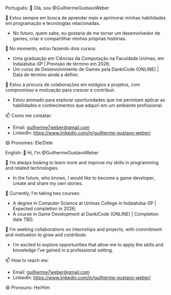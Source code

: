 Português:
👋 Olá, sou @GuilhermeGustavoWeber

👀 Estou sempre em busca de aprender mais e aprimorar minhas habilidades em programação e tecnologias relacionadas.
  - No futuro, quem sabe, eu gostaria de me tornar um desenvolvedor de games, criar e compartilhar minhas próprias histórias.

🌱 No momento, estou fazendo dois cursos:
  - Uma graduação em Ciências da Computação na Faculdade Unimax, em Indaiatuba-SP | Previsão de término em 2026;
  - Um curso de Desenvolvimento de Games pela DankiCode (ONLINE) | Data de término ainda a definir.

💞️ Estou à procura de colaborações em estágios e projetos, com compromisso e motivação para crescer e contribuir.
  - Estou animado para explorar oportunidades que me permitam aplicar as habilidades e conhecimentos que adquiri em um ambiente profissional.

📫 Como me contatar:
  - Email: guilherme7weber@gmail.com
  - LinkedIn: https://www.linkedin.com/in/guilherme-gustavo-weber/

😄 Pronomes: Ele/Dele


English:
👋 Hi, I’m @GuilhermeGustavoWeber

👀 I’m always looking to learn more and improve my skills in programming and related technologies.
  - In the future, who knows, I would like to become a game developer, create and share my own stories.

🌱 Currently, I’m taking two courses:
  - A degree in Computer Science at Unimax College in Indaiatuba-SP | Expected completion in 2026;
  - A course in Game Development at DankiCode (ONLINE) | Completion date TBD.

💞 I’m seeking collaborations on internships and projects, with commitment and motivation to grow and contribute.
  - I’m excited to explore opportunities that allow me to apply the skills and knowledge I’ve gained in a professional setting.

📫 How to reach me:
  - Email: guilherme7weber@gmail.com
  - LinkedIn: https://www.linkedin.com/in/guilherme-gustavo-weber/

😄 Pronouns: He/Him

<!---
GuilhermeGustavoWeber/GuilhermeGustavoWeber is a ✨ special ✨ repository because its `README.md` (this file) appears on your GitHub profile.
You can click the Preview link to take a look at your changes.
--->
